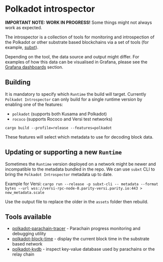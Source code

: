 # Polkadot introspector

**IMPORTANT NOTE: WORK IN PROGRESS!** Some things might not always work as expected.

The introspector is a collection of tools for monitoring and introspection of the Polkadot or other substrate based blockchains
via a set of tools (for example, [subxt](https://github.com/paritytech/subxt/)).

Depending on the tool, the data source and output might differ. For examples of how this data can be visualised in Grafana, please see the [Grafana dashboards](grafana/README.md) section.

## Building

It is mandatory to specify which `Runtime` the build will target. Currently `Polkadot Introspector` can only build for a single runtime version by enabling one of the features:

- `polkadot` (supports both Kusama and Polkadot)
- `rococo` (supports Rococo and Versi test networks)

`cargo build --profile=release --features=polkadot`

These features will select which metadata to use for decoding block data.

## Updating or supporting a new `Runtime`

Sometimes the `Runtime` version deployed on a network might be newer and incompatible to the metadata
bundled in the repo. We can use `subxt` CLI to bring the `Polkadot Introspector` metadata up to date.

Example for Versi:
`cargo run --release -p subxt-cli -- metadata --format bytes --url wss://versi-rpc-node-0.parity-versi.parity.io:443 > new_metadata.scale`

Use the output file to replace the older in the `assets` folder then rebuild.

## Tools available

- [polkadot-parachain-tracer](parachain-tracer/README.md) - Parachain progress monitoring and debugging utility
- [polkadot-block-time](block-time/README.md) - display the current block time in the substrate based network
- [polkadot-kvdb](kvdb/README.md) - inspect key-value database used by parachains or the relay chain
